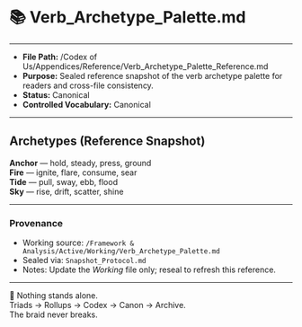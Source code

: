 # 📚 Verb_Archetype_Palette.md

---
- **File Path:** /Codex of Us/Appendices/Reference/Verb_Archetype_Palette_Reference.md
- **Purpose:** Sealed reference snapshot of the verb archetype palette for readers and cross-file consistency.
- **Status:** Canonical
- **Controlled Vocabulary:** Canonical
---

## Archetypes (Reference Snapshot)

**Anchor** — hold, steady, press, ground  
**Fire** — ignite, flare, consume, sear  
**Tide** — pull, sway, ebb, flood  
**Sky** — rise, drift, scatter, shine

---

### Provenance
- Working source: `/Framework & Analysis/Active/Working/Verb_Archetype_Palette.md`
- Sealed via: `Snapshot_Protocol.md`
- Notes: Update the *Working* file only; reseal to refresh this reference.

---

🌌 Nothing stands alone.  
Triads → Rollups → Codex → Canon → Archive.  
The braid never breaks.
